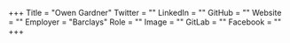 +++
Title = "Owen Gardner"
Twitter = ""
LinkedIn = ""
GitHub = ""
Website = ""
Employer = "Barclays"
Role = ""
Image = ""
GitLab = ""
Facebook = ""
+++
